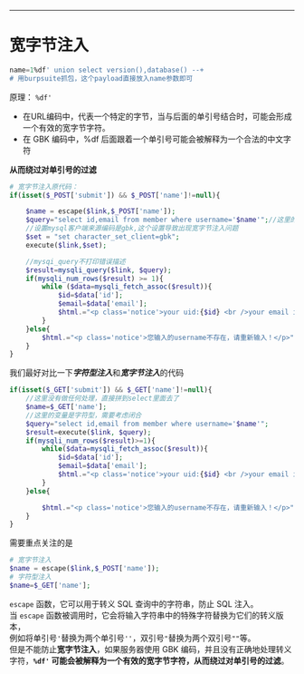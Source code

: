 ---
# 宽字节注入
```sql
name=1%df' union select version(),database() --+
# 用burpsuite抓包，这个payload直接放入name参数即可
```
原理：
`%df'`
* 在URL编码中，代表一个特定的字节，当与后面的单引号结合时，可能会形成一个有效的宽字节字符。
* 在 GBK 编码中，%df 后面跟着一个单引号可能会被解释为一个合法的中文字符

**从而绕过对单引号的过滤**

```php
# 宽字节注入原代码：
if(isset($_POST['submit']) && $_POST['name']!=null){

    $name = escape($link,$_POST['name']);
    $query="select id,email from member where username='$name'";//这里的变量是字符型，需要考虑闭合
    //设置mysql客户端来源编码是gbk,这个设置导致出现宽字节注入问题
    $set = "set character_set_client=gbk";
    execute($link,$set);

    //mysqi_query不打印错误描述
    $result=mysqli_query($link, $query);
    if(mysqli_num_rows($result) >= 1){
        while ($data=mysqli_fetch_assoc($result)){
            $id=$data['id'];
            $email=$data['email'];
            $html.="<p class='notice'>your uid:{$id} <br />your email is: {$email}</p>";
        }
    }else{
        $html.="<p class='notice'>您输入的username不存在，请重新输入！</p>";
    }
}
```
我们最好对比一下***字符型注入***和***宽字节注入***的代码
```php
if(isset($_GET['submit']) && $_GET['name']!=null){
    //这里没有做任何处理，直接拼到select里面去了
    $name=$_GET['name'];
    //这里的变量是字符型，需要考虑闭合
    $query="select id,email from member where username='$name'";
    $result=execute($link, $query);
    if(mysqli_num_rows($result)>=1){
        while($data=mysqli_fetch_assoc($result)){
            $id=$data['id'];
            $email=$data['email'];
            $html.="<p class='notice'>your uid:{$id} <br />your email is: {$email}</p>";
        }
    }else{

        $html.="<p class='notice'>您输入的username不存在，请重新输入！</p>";
    }
}
```
需要重点关注的是
```php
# 宽字节注入
$name = escape($link,$_POST['name']);
# 字符型注入
$name=$_GET['name'];
```
`escape` 函数，它可以用于转义 SQL 查询中的字符串，防止 SQL 注入。       
当 `escape` 函数被调用时，它会将输入字符串中的特殊字符替换为它们的转义版本，        
例如将单引号`'`替换为两个单引号`''`，双引号`"`替换为两个双引号`""`等。      
但是不能防止**宽字节注入**，如果服务器使用 GBK 编码，并且没有正确地处理转义字符，**`%df'` 可能会被解释为一个有效的宽字节字符，从而绕过对单引号的过滤**。